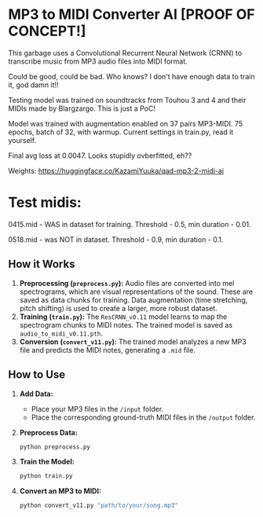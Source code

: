 # MP3 to MIDI Converter AI [PROOF OF CONCEPT!]

This garbage uses a Convolutional Recurrent Neural Network (CRNN) to transcribe music from MP3 audio files into MIDI format.

Could be good, could be bad. Who knows? I don't have enough data to train it, god damn it!!

Testing model was trained on soundtracks from Touhou 3 and 4 and their MIDIs made by Blargzargo. This is just a PoC!

Model was trained with augmentation enabled on 37 pairs MP3-MIDI. 75 epochs, batch of 32, with warmup. Current settings in train.py, read it yourself.

Final avg loss at 0.0047. Looks stupidly ovberfitted, eh??

Weights: https://huggingface.co/KazamiYuuka/qad-mp3-2-midi-ai

# Test midis:

0415.mid - WAS in dataset for training. Threshold - 0.5, min duration - 0.01.

0518.mid - was NOT in dataset. Threshold - 0.9, min duration - 0.1.

## How it Works

1.  **Preprocessing (`preprocess.py`):** Audio files are converted into mel spectrograms, which are visual representations of the sound. These are saved as data chunks for training. Data augmentation (time stretching, pitch shifting) is used to create a larger, more robust dataset.
2.  **Training (`train.py`):** The `ResCRNN_v0.11` model learns to map the spectrogram chunks to MIDI notes. The trained model is saved as `audio_to_midi_v0.11.pth`.
3.  **Conversion (`convert_v11.py`):** The trained model analyzes a new MP3 file and predicts the MIDI notes, generating a `.mid` file.

## How to Use

1.  **Add Data:**
    *   Place your MP3 files in the `/input` folder.
    *   Place the corresponding ground-truth MIDI files in the `/output` folder.

2.  **Preprocess Data:**
    ```bash
    python preprocess.py
    ```

3.  **Train the Model:**
    ```bash
    python train.py
    ```

4.  **Convert an MP3 to MIDI:**
    ```bash
    python convert_v11.py "path/to/your/song.mp3"
    ```
